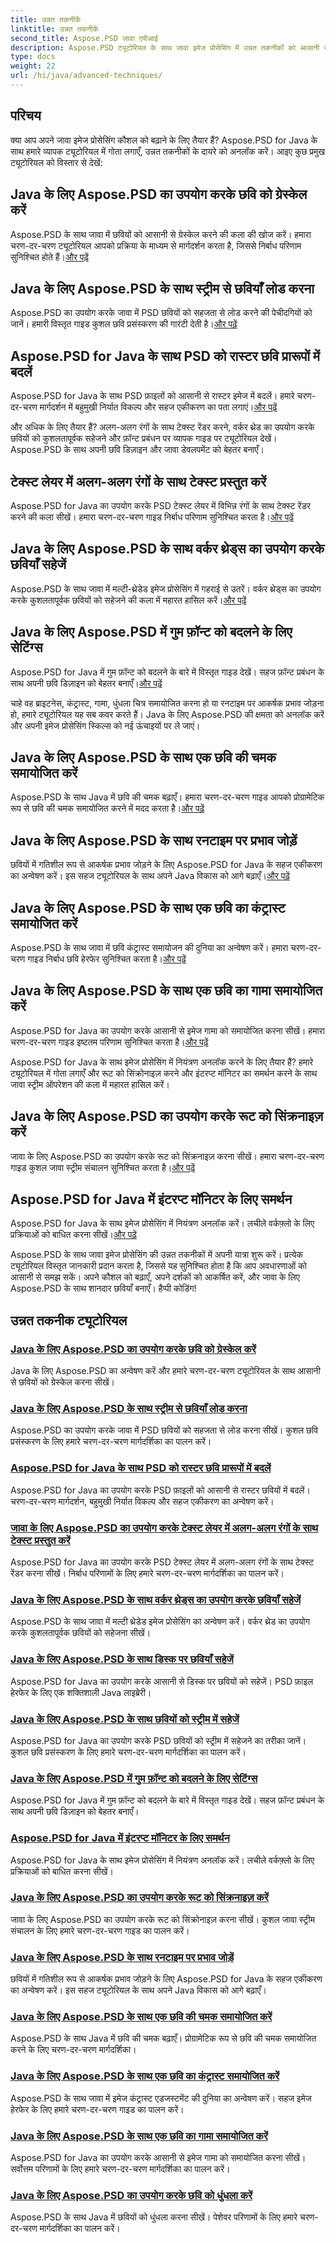 ```yaml
---
title: उन्नत तकनीकें
linktitle: उन्नत तकनीकें
second_title: Aspose.PSD जावा एपीआई
description: Aspose.PSD ट्यूटोरियल के साथ जावा इमेज प्रोसेसिंग में उन्नत तकनीकों को आसानी से मास्टर करें। ग्रेस्केल, लोड, कन्वर्ट, टेक्स्ट रेंडर, कुशलतापूर्वक सेव करें, और भी बहुत कुछ!
type: docs
weight: 22
url: /hi/java/advanced-techniques/
---
```

## परिचय

क्या आप अपने जावा इमेज प्रोसेसिंग कौशल को बढ़ाने के लिए तैयार हैं? Aspose.PSD for Java के साथ हमारे व्यापक ट्यूटोरियल में गोता लगाएँ, उन्नत तकनीकों के दायरे को अनलॉक करें। आइए कुछ प्रमुख ट्यूटोरियल को विस्तार से देखें:

## Java के लिए Aspose.PSD का उपयोग करके छवि को ग्रेस्केल करें
 Aspose.PSD के साथ जावा में छवियों को आसानी से ग्रेस्केल करने की कला की खोज करें। हमारा चरण-दर-चरण ट्यूटोरियल आपको प्रक्रिया के माध्यम से मार्गदर्शन करता है, जिससे निर्बाध परिणाम सुनिश्चित होते हैं।[और पढ़ें](./grayscale-image/)

## Java के लिए Aspose.PSD के साथ स्ट्रीम से छवियाँ लोड करना
 Aspose.PSD का उपयोग करके जावा में PSD छवियों को सहजता से लोड करने की पेचीदगियों को जानें। हमारी विस्तृत गाइड कुशल छवि प्रसंस्करण की गारंटी देती है।[और पढ़ें](./loading-images-from-stream/)

## Aspose.PSD for Java के साथ PSD को रास्टर छवि प्रारूपों में बदलें
 Aspose.PSD for Java के साथ PSD फ़ाइलों को आसानी से रास्टर इमेज में बदलें। हमारे चरण-दर-चरण मार्गदर्शन में बहुमुखी निर्यात विकल्प और सहज एकीकरण का पता लगाएं।[और पढ़ें](./convert-psd-to-raster-formats/)

और अधिक के लिए तैयार हैं? अलग-अलग रंगों के साथ टेक्स्ट रेंडर करने, वर्कर थ्रेड का उपयोग करके छवियों को कुशलतापूर्वक सहेजने और फ़ॉन्ट प्रबंधन पर व्यापक गाइड पर ट्यूटोरियल देखें। Aspose.PSD के साथ अपनी छवि डिज़ाइन और जावा डेवलपमेंट को बेहतर बनाएँ।

## टेक्स्ट लेयर में अलग-अलग रंगों के साथ टेक्स्ट प्रस्तुत करें
 Aspose.PSD for Java का उपयोग करके PSD टेक्स्ट लेयर में विभिन्न रंगों के साथ टेक्स्ट रेंडर करने की कला सीखें। हमारा चरण-दर-चरण गाइड निर्बाध परिणाम सुनिश्चित करता है।[और पढ़ें](./render-text-different-colors/)

## Java के लिए Aspose.PSD के साथ वर्कर थ्रेड्स का उपयोग करके छवियाँ सहेजें
Aspose.PSD के साथ जावा में मल्टी-थ्रेडेड इमेज प्रोसेसिंग में गहराई से उतरें। वर्कर थ्रेड्स का उपयोग करके कुशलतापूर्वक छवियों को सहेजने की कला में महारत हासिल करें।[और पढ़ें](./save-images-worker-threads/)

## Java के लिए Aspose.PSD में गुम फ़ॉन्ट को बदलने के लिए सेटिंग्स
 Aspose.PSD for Java में गुम फ़ॉन्ट को बदलने के बारे में विस्तृत गाइड देखें। सहज फ़ॉन्ट प्रबंधन के साथ अपनी छवि डिज़ाइन को बेहतर बनाएँ।[और पढ़ें](./settings-replacing-missing-fonts/)

चाहे वह ब्राइटनेस, कंट्रास्ट, गामा, धुंधला चित्र समायोजित करना हो या रनटाइम पर आकर्षक प्रभाव जोड़ना हो, हमारे ट्यूटोरियल यह सब कवर करते हैं। Java के लिए Aspose.PSD की क्षमता को अनलॉक करें और अपनी इमेज प्रोसेसिंग स्किल्स को नई ऊंचाइयों पर ले जाएं।

## Java के लिए Aspose.PSD के साथ एक छवि की चमक समायोजित करें
 Aspose.PSD के साथ Java में छवि की चमक बढ़ाएँ। हमारा चरण-दर-चरण गाइड आपको प्रोग्रामेटिक रूप से छवि की चमक समायोजित करने में मदद करता है।[और पढ़ें](./adjust-brightness/)

## Java के लिए Aspose.PSD के साथ रनटाइम पर प्रभाव जोड़ें
 छवियों में गतिशील रूप से आकर्षक प्रभाव जोड़ने के लिए Aspose.PSD for Java के सहज एकीकरण का अन्वेषण करें। इस सहज ट्यूटोरियल के साथ अपने Java विकास को आगे बढ़ाएँ।[और पढ़ें](./add-effects-runtime/)

## Java के लिए Aspose.PSD के साथ एक छवि का कंट्रास्ट समायोजित करें
 Aspose.PSD के साथ जावा में छवि कंट्रास्ट समायोजन की दुनिया का अन्वेषण करें। हमारा चरण-दर-चरण गाइड निर्बाध छवि हेरफेर सुनिश्चित करता है।[और पढ़ें](./adjust-contrast/)

## Java के लिए Aspose.PSD के साथ एक छवि का गामा समायोजित करें
 Aspose.PSD for Java का उपयोग करके आसानी से इमेज गामा को समायोजित करना सीखें। हमारा चरण-दर-चरण गाइड इष्टतम परिणाम सुनिश्चित करता है।[और पढ़ें](./adjust-gamma/)

Aspose.PSD for Java के साथ इमेज प्रोसेसिंग में नियंत्रण अनलॉक करने के लिए तैयार हैं? हमारे ट्यूटोरियल में गोता लगाएँ और रूट को सिंक्रोनाइज़ करने और इंटरप्ट मॉनिटर का समर्थन करने के साथ जावा स्ट्रीम ऑपरेशन की कला में महारत हासिल करें।

## Java के लिए Aspose.PSD का उपयोग करके रूट को सिंक्रनाइज़ करें
 जावा के लिए Aspose.PSD का उपयोग करके रूट को सिंक्रनाइज़ करना सीखें। हमारा चरण-दर-चरण गाइड कुशल जावा स्ट्रीम संचालन सुनिश्चित करता है।[और पढ़ें](./synchronize-root/)

## Aspose.PSD for Java में इंटरप्ट मॉनिटर के लिए समर्थन
 Aspose.PSD for Java के साथ इमेज प्रोसेसिंग में नियंत्रण अनलॉक करें। लचीले वर्कफ़्लो के लिए प्रक्रियाओं को बाधित करना सीखें।[और पढ़ें](./support-interrupt-monitor/)

Aspose.PSD के साथ जावा इमेज प्रोसेसिंग की उन्नत तकनीकों में अपनी यात्रा शुरू करें। प्रत्येक ट्यूटोरियल विस्तृत जानकारी प्रदान करता है, जिससे यह सुनिश्चित होता है कि आप अवधारणाओं को आसानी से समझ सकें। अपने कौशल को बढ़ाएँ, अपने दर्शकों को आकर्षित करें, और जावा के लिए Aspose.PSD के साथ शानदार छवियाँ बनाएँ। हैप्पी कोडिंग!
## उन्नत तकनीक ट्यूटोरियल
### [Java के लिए Aspose.PSD का उपयोग करके छवि को ग्रेस्केल करें](./grayscale-image/)
Java के लिए Aspose.PSD का अन्वेषण करें और हमारे चरण-दर-चरण ट्यूटोरियल के साथ आसानी से छवियों को ग्रेस्केल करना सीखें।
### [Java के लिए Aspose.PSD के साथ स्ट्रीम से छवियाँ लोड करना](./loading-images-from-stream/)
Aspose.PSD का उपयोग करके जावा में PSD छवियों को सहजता से लोड करना सीखें। कुशल छवि प्रसंस्करण के लिए हमारे चरण-दर-चरण मार्गदर्शिका का पालन करें।
### [Aspose.PSD for Java के साथ PSD को रास्टर छवि प्रारूपों में बदलें](./convert-psd-to-raster-formats/)
Aspose.PSD for Java का उपयोग करके PSD फ़ाइलों को आसानी से रास्टर छवियों में बदलें। चरण-दर-चरण मार्गदर्शन, बहुमुखी निर्यात विकल्प और सहज एकीकरण का अन्वेषण करें।
### [जावा के लिए Aspose.PSD का उपयोग करके टेक्स्ट लेयर में अलग-अलग रंगों के साथ टेक्स्ट प्रस्तुत करें](./render-text-different-colors/)
Aspose.PSD for Java का उपयोग करके PSD टेक्स्ट लेयर में अलग-अलग रंगों के साथ टेक्स्ट रेंडर करना सीखें। निर्बाध परिणामों के लिए हमारे चरण-दर-चरण मार्गदर्शिका का पालन करें।
### [Java के लिए Aspose.PSD के साथ वर्कर थ्रेड्स का उपयोग करके छवियाँ सहेजें](./save-images-worker-threads/)
Aspose.PSD के साथ जावा में मल्टी थ्रेडेड इमेज प्रोसेसिंग का अन्वेषण करें। वर्कर थ्रेड का उपयोग करके कुशलतापूर्वक छवियों को सहेजना सीखें।
### [Java के लिए Aspose.PSD के साथ डिस्क पर छवियाँ सहेजें](./save-images-to-disk/)
Aspose.PSD for Java का उपयोग करके आसानी से डिस्क पर छवियों को सहेजें। PSD फ़ाइल हेरफेर के लिए एक शक्तिशाली Java लाइब्रेरी।
### [Java के लिए Aspose.PSD के साथ छवियों को स्ट्रीम में सहेजें](./save-images-to-stream/)
Aspose.PSD for Java का उपयोग करके PSD छवियों को स्ट्रीम में सहेजने का तरीका जानें। कुशल छवि प्रसंस्करण के लिए हमारे चरण-दर-चरण मार्गदर्शिका का पालन करें।
### [Java के लिए Aspose.PSD में गुम फ़ॉन्ट को बदलने के लिए सेटिंग्स](./settings-replacing-missing-fonts/)
Aspose.PSD for Java में गुम फ़ॉन्ट को बदलने के बारे में विस्तृत गाइड देखें। सहज फ़ॉन्ट प्रबंधन के साथ अपनी छवि डिज़ाइन को बेहतर बनाएँ।
### [Aspose.PSD for Java में इंटरप्ट मॉनिटर के लिए समर्थन](./support-interrupt-monitor/)
Aspose.PSD for Java के साथ इमेज प्रोसेसिंग में नियंत्रण अनलॉक करें। लचीले वर्कफ़्लो के लिए प्रक्रियाओं को बाधित करना सीखें।
### [Java के लिए Aspose.PSD का उपयोग करके रूट को सिंक्रनाइज़ करें](./synchronize-root/)
जावा के लिए Aspose.PSD का उपयोग करके रूट को सिंक्रोनाइज़ करना सीखें। कुशल जावा स्ट्रीम संचालन के लिए हमारे चरण-दर-चरण गाइड का पालन करें।
### [Java के लिए Aspose.PSD के साथ रनटाइम पर प्रभाव जोड़ें](./add-effects-runtime/)
छवियों में गतिशील रूप से आकर्षक प्रभाव जोड़ने के लिए Aspose.PSD for Java के सहज एकीकरण का अन्वेषण करें। इस सहज ट्यूटोरियल के साथ अपने Java विकास को आगे बढ़ाएँ।
### [Java के लिए Aspose.PSD के साथ एक छवि की चमक समायोजित करें](./adjust-brightness/)
Aspose.PSD के साथ Java में छवि की चमक बढ़ाएँ। प्रोग्रामेटिक रूप से छवि की चमक समायोजित करने के लिए चरण-दर-चरण मार्गदर्शिका। 
### [Java के लिए Aspose.PSD के साथ एक छवि का कंट्रास्ट समायोजित करें](./adjust-contrast/)
Aspose.PSD के साथ जावा में इमेज कंट्रास्ट एडजस्टमेंट की दुनिया का अन्वेषण करें। सहज इमेज हेरफेर के लिए हमारे चरण-दर-चरण गाइड का पालन करें।
### [Java के लिए Aspose.PSD के साथ एक छवि का गामा समायोजित करें](./adjust-gamma/)
Aspose.PSD for Java का उपयोग करके आसानी से इमेज गामा को समायोजित करना सीखें। सर्वोत्तम परिणामों के लिए हमारे चरण-दर-चरण मार्गदर्शिका का पालन करें।
### [Java के लिए Aspose.PSD का उपयोग करके छवि को धुंधला करें](./blur-image/)
Aspose.PSD के साथ Java में छवियों को धुंधला करना सीखें। पेशेवर परिणामों के लिए हमारे चरण-दर-चरण मार्गदर्शिका का पालन करें।